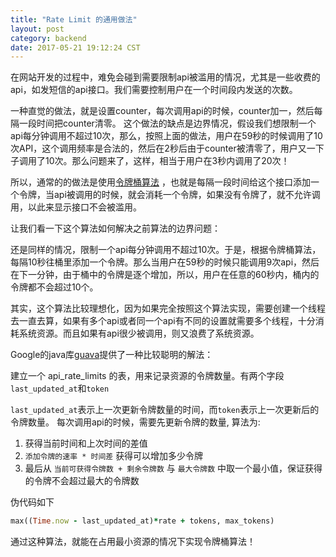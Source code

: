 ```yaml
---
title: "Rate Limit 的通用做法"
layout: post
category: backend
date: 2017-05-21 19:12:24 CST
---
```


在网站开发的过程中，难免会碰到需要限制api被滥用的情况，尤其是一些收费的api，如发短信的api接口。我们需要控制用户在一个时间段内发送的次数。

一种直觉的做法，就是设置counter，每次调用api的时候，counter加一，然后每隔一段时间把counter清零。
这个做法的缺点是边界情况，假设我们想限制一个api每分钟调用不超过10次，那么，按照上面的做法，用户在59秒的时候调用了10次API，这个调用频率是合法的，然后在2秒后由于counter被清零了，用户又一下子调用了10次。那么问题来了，这样，相当于用户在3秒内调用了20次！

所以，通常的的做法是使用[令牌桶算法](http://baike.baidu.com/item/%E4%BB%A4%E7%89%8C%E6%A1%B6%E7%AE%97%E6%B3%95) ，也就是每隔一段时间给这个接口添加一个令牌，当api被调用的时候，就会消耗一个令牌，如果没有令牌了，就不允许调用，以此来显示接口不会被滥用。

<!--more-->

让我们看一下这个算法如何解决之前算法的边界问题：

还是同样的情况，限制一个api每分钟调用不超过10次。于是，根据令牌桶算法，每隔10秒往桶里添加一个令牌。那么当用户在59秒的时候只能调用9次api，然后在下一分钟，由于桶中的令牌是逐个增加，所以，用户在任意的60秒内，桶内的令牌都不会超过10个。

其实，这个算法比较理想化，因为如果完全按照这个算法实现，需要创建一个线程去一直去算，如果有多个api或者同一个api有不同的设置就需要多个线程，十分消耗系统资源。而且如果有api很少被调用，则又浪费了系统资源。

Google的java库[guava](https://github.com/google/guava)提供了一种比较聪明的解法：

建立一个 api_rate_limits 的表，用来记录资源的令牌数量。有两个字段 `last_updated_at`和`token`

`last_updated_at`表示上一次更新令牌数量的时间，而`token`表示上一次更新后的令牌数量。
每次调用api的时候，需要先更新令牌的数量, 算法为:
1. 获得当前时间和上次时间的差值
2. `添加令牌的速率 * 时间差` 获得可以增加多少令牌
3. 最后从 `当前可获得令牌数 + 剩余令牌数` 与 `最大令牌数` 中取一个最小值，保证获得的令牌不会超过最大的令牌数

伪代码如下

```ruby
max((Time.now - last_updated_at)*rate + tokens, max_tokens)
```

通过这种算法，就能在占用最小资源的情况下实现令牌桶算法！


